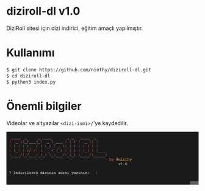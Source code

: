 # diziroll-dl v1.0
DiziRoll sitesi için dizi indirici, eğitim amaçlı yapılmıştır.

# Kullanımı

```
$ git clone https://github.com/ninthy/diziroll-dl.git
$ cd diziroll-dl
$ python3 index.py
```

# Önemli bilgiler
Videolar ve altyazılar ```<dizi-ismi>/```'ye kaydedilir.


![](/screenshots/works.gif)
